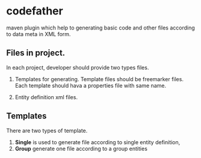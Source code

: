 codefather
==========

maven plugin which help to generating basic code and other files according to data meta in XML form.

## Files in project.
In each project, developer should provide two types files.

1. Templates for generating. Template files should be freemarker files.
   Each template should hava a properties file with same name.

2. Entity definition xml files.


## Templates

There are two types of template. 
1. **Single** is used to generate file according to single entity definition,
2. **Group** generate one file according to a group entities 
